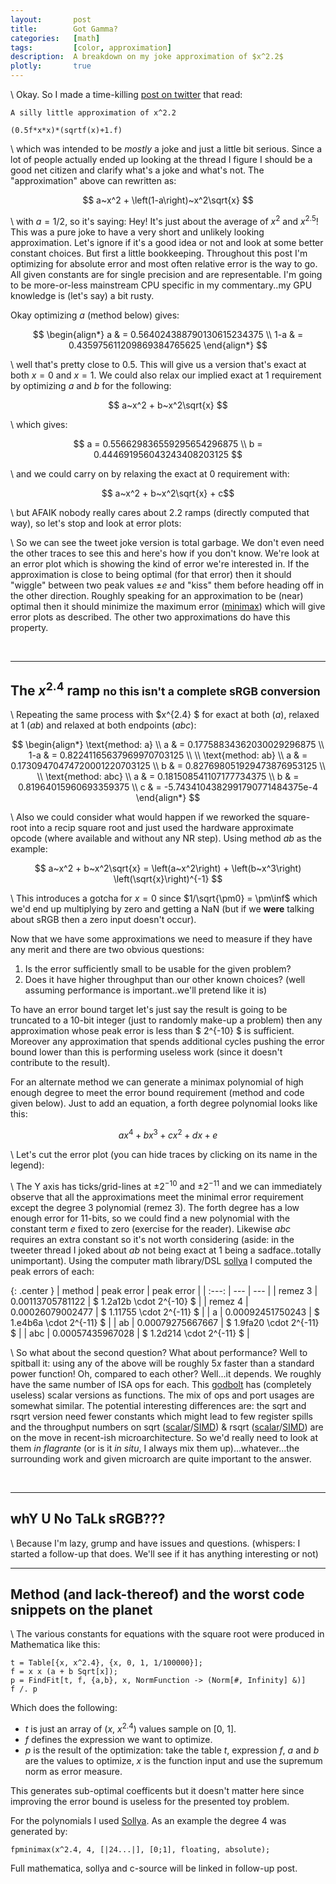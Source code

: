 ```yaml
---
layout:       post
title:        Got Gamma?
categories:   [math]
tags:         [color, approximation]
description:  A breakdown on my joke approximation of $x^2.2$
plotly:       true
---
```


\\
Okay. So I made a time-killing [post on twitter](https://twitter.com/marc_b_reynolds/status/1200890797295644672?s=20) that read: 

    A silly little approximation of x^2.2
	
    (0.5f*x*x)*(sqrtf(x)+1.f)


\\
which was intended to be *mostly* a joke and just a little bit serious. Since a lot of people actually ended up looking at the thread I figure I should be a good net citizen and clarify what's a joke and what's not. The "approximation" above can rewritten as:

$$ a~x^2 + \left(1-a\right)~x^2\sqrt{x} $$

\\
with $a=1/2$, so it's saying: Hey! It's just about the average of $x^2$ and $x^{2.5}$! This was a pure joke to have a very short and unlikely looking approximation. Let's ignore if it's a good idea or not and look at some better constant choices. But first a little bookkeeping. Throughout this post I'm optimizing for absolute error and most often relative error is the way to go. All given constants are for single precision and are representable. I'm going to be more-or-less mainstream CPU specific in my commentary..my GPU knowledge is (let's say) a bit rusty.

Okay optimizing $a$ (method below) gives:

$$ 
\begin{align*}
a   & = 0.564024388790130615234375 \\
1-a & = 0.435975611209869384765625
\end{align*}
$$

\\
well that's pretty close to $0.5$. This will give us a version that's exact at both $x=0$ and $x=1$. We could also relax our implied exact at $1$ requirement by optimizing $a$ and $b$ for the following:

$$ a~x^2 + b~x^2\sqrt{x} $$

\\
which gives:

$$ 
a = 0.556629836559295654296875 \\
b = 0.444691956043243408203125
$$

\\
and we could carry on by relaxing the exact at $0$ requirement with:

$$ a~x^2 + b~x^2\sqrt{x} + c$$

\\
but AFAIK nobody really cares about 2.2 ramps (directly computed that way), so let's stop and look at error plots:


<div id="orig" style="width:100%"></div>

\\
So we can see the tweet joke version is total garbage. We don't even need the other traces to see this and here's how if you don't know. We're look at an error plot which is showing the kind of error we're interested in. If the approximation is close to being optimal (for that error) then it should "wiggle" between two peak values $\pm e$ and "kiss" them before heading off in the other direction. Roughly speaking for an approximation to be (near) optimal then it should minimize the maximum error ([minimax](https://en.wikipedia.org/wiki/Minimax_approximation_algorithm)) which will give error plots as described. The other two approximations do have this property.

<br>

------

The $x^{2.4}$ ramp <small>no this isn't a complete **sRGB** conversion</small>
------

\\
Repeating the same process with $x^{2.4} $ for exact at both $(a)$, relaxed at 1 $(ab)$ and relaxed at both endpoints $(abc)$:

$$ 
\begin{align*}
\text{method: a} \\ 
a   & = 0.17758834362030029296875 \\
1-a & = 0.82241165637969970703125 \\
\\
\text{method: ab} \\ 
a & = 0.17309470474720001220703125 \\
b & = 0.827698051929473876953125   \\
\\
\text{method: abc} \\ 
a & = 0.181508541107177734375 \\
b & = 0.81964015960693359375 \\
c & = -5.7434104382991790771484375e-4
\end{align*}
$$

\\
Also we could consider what would happen if we reworked the square-root into a recip square root and just used the hardware approximate opcode (where available and without any NR step). Using method $ab$ as the example:

$$ a~x^2 + b~x^2\sqrt{x}  = \left(a~x^2\right) + \left(b~x^3\right) \left(\sqrt{x}\right)^{-1} $$

\\
This introduces a gotcha for $x=0$ since $1/\sqrt{\pm0} = \pm\inf$ which we'd end up multiplying by zero and getting a $\text{NaN}$ (but if we **were** talking about sRGB then a zero input doesn't occur).

Now that we have some approximations we need to measure if they have any merit and there are two obvious questions:

1. Is the error sufficiently small to be usable for the given problem?
2. Does it have higher throughput than our other known choices? (well assuming performance is important..we'll pretend like it is)

To have an error bound target let's just say the result is going to be truncated to a 10-bit integer (just to randomly make-up a problem) then any approximation whose peak error is less than $ 2^{-10} $ is sufficient. Moreover any approximation that spends additional cycles pushing the error bound lower than this is performing useless work (since it doesn't contribute to the result). 

For an alternate method we can generate a minimax polynomial of high enough degree to meet the error bound requirement (method and code given below).  Just to add an equation, a forth degree polynomial looks like this:

$$
a x^4 + b x^3 + c x^2 +d x + e
$$

\\
Let's cut the error plot (you can hide traces by clicking on its name in the legend):

<div id="fig1" style="width:100%"></div>

\\
The Y axis has ticks/grid-lines at $\pm2^{-10}$ and $\pm2^{-11}$ and we can immediately observe that all the approximations meet the minimal error requirement except the degree 3 polynomial (remez 3). The forth degree has a low enough error for 11-bits, so we could find a new polynomial with the constant term $e$ fixed to zero (exercise for the reader). Likewise $abc$ requires an extra constant so it's not worth considering (aside: in the tweeter thread I joked about $ab$ not being exact at 1 being a sadface..totally unimportant).  Using the computer math library/DSL [sollya](http://sollya.gforge.inria.fr/) I computed the peak errors of each:


{: .center }
| method    | peak error        | peak error |
| :---:     |  ---              | --- |
| remez 3   |  0.00113705781122 | $ 1.2a12b \cdot 2^{-10} $ |
| remez 4   |  0.00026079002477 | $ 1.11755 \cdot 2^{-11} $ |
| a         |  0.00092451750243 | $ 1.e4b6a \cdot 2^{-11} $ |
| ab        |  0.00079275667667 | $ 1.9fa20 \cdot 2^{-11} $ |
| abc       |  0.00057435967028 | $ 1.2d214 \cdot 2^{-11} $ |

\\
So what about the second question? What about performance? Well to spitball it: using any of the above will be roughly $5x$ faster than a standard power function! Oh, compared to each other? Well...it depends. We roughly have the same number of ISA ops for each. This [godbolt](https://gcc.godbolt.org/z/PEy3s-) has (completely useless) scalar versions as functions. The mix of ops and port usages are somewhat similar. The potential interesting differences are: the sqrt and rsqrt version need fewer constants which might lead to few register spills and the throughput numbers on sqrt ([scalar](https://uops.info/html-instr/VSQRTSS_XMM_XMM_XMM.html)/[SIMD](https://uops.info/html-instr/VSQRTPS_XMM_XMM.html)) & rsqrt ([scalar](https://uops.info/html-instr/VRSQRTSS_XMM_XMM_XMM.html)/[SIMD](https://uops.info/html-instr/VRSQRTPS_XMM_XMM.html)) are on the move in recent-ish microarchitecture. So we'd really need to look at them *in flagrante* (or is it *in situ*, I always mix them up)...whatever...the surrounding work and given microarch are quite important to the answer. 


<br>

------

whY U No TaLk sRGB???
------

\\
Because I'm lazy, grump and have issues and questions. (whispers: I started a follow-up that does. We'll see if it has anything interesting or not)


------

Method (and lack-thereof) and the worst code snippets on the planet
------

\\
The various constants for equations with the square root were produced in Mathematica like this:

    t = Table[{x, x^2.4}, {x, 0, 1, 1/100000}];
    f = x x (a + b Sqrt[x]);
    p = FindFit[t, f, {a,b}, x, NormFunction -> (Norm[#, Infinity] &)]
    f /. p

Which does the following:

* $t$ is just an array of $\left(x,~x^2.4\right)$ values sample on $\left[0,~1\right]$.
* $f$ defines the expression we want to optimize. 
* $p$ is the result of the optimization: take the table $t$, expression $f$, $a$ and $b$ are the values to optimize, $x$ is the function input and use the supremum norm as error measure.

This generates sub-optimal coefficents but it doesn't matter here since improving the error bound is useless for the presented toy problem.

For the polynomials I used [Sollya](http://sollya.gforge.inria.fr/). As an example the degree 4 was generated by:

    fpminimax(x^2.4, 4, [|24...|], [0;1], floating, absolute);
	
Full mathematica, sollya and c-source will be linked in follow-up post.

<br>

<script>

const orig = {
x:[2.5e-7, 0.00375729, 0.00751434, 0.0112714, 0.0150284, 0.0187855, 0.0225425, 0.0300566, 0.0338137, 0.0375707, 0.0450848, 0.0488418, 0.0525989, 0.060113, 0.06387, 0.0676271, 0.0713841, 0.0751411, 0.0788982, 0.0826552, 0.0864123, 0.0901693, 0.0939264, 0.0976834, 0.10144, 0.105197, 0.108955, 0.112712, 0.116469, 0.120226, 0.123983, 0.12774, 0.131497, 0.135254, 0.139011, 0.142768, 0.146525, 0.150282, 0.154039, 0.157796, 0.161553, 0.16531, 0.169067, 0.172824, 0.180338, 0.184095, 0.187852, 0.195367, 0.199124, 0.202881, 0.210395, 0.214152, 0.217909, 0.225423, 0.240451, 0.244524, 0.248597, 0.256743, 0.273036, 0.30562, 0.309693, 0.313766, 0.321912, 0.338205, 0.370789, 0.374862, 0.378935, 0.387082, 0.403374, 0.435958, 0.501127, 0.504931, 0.508734, 0.51634, 0.531553, 0.535356, 0.539159, 0.546765, 0.561978, 0.565781, 0.569584, 0.57719, 0.592403, 0.596206, 0.600009, 0.607616, 0.622828, 0.626631, 0.630435, 0.638041, 0.641844, 0.645647, 0.653253, 0.657057, 0.66086, 0.664663, 0.668466, 0.672269, 0.676072, 0.679875, 0.683679, 0.687482, 0.691285, 0.695088, 0.698891, 0.702694, 0.706498, 0.710301, 0.714104, 0.717907, 0.72171, 0.725513, 0.729316, 0.73312, 0.736923, 0.740726, 0.744529, 0.748521, 0.752513, 0.756504, 0.760496, 0.764488, 0.768479, 0.776463, 0.780455, 0.784446, 0.79243, 0.796422, 0.800413, 0.808397, 0.812388, 0.81638, 0.824364, 0.828355, 0.832347, 0.840331, 0.844322, 0.848314, 0.856297, 0.872264, 0.876256, 0.880248, 0.888231, 0.904198, 0.90819, 0.912182, 0.920165, 0.936132, 0.940124, 0.944116, 0.952099, 0.968066, 0.972058, 0.976049, 0.984033, 0.988025, 0.992016, 0.996008, 1.],
y:[-2.8277e-14, -2.87041e-6, -9.44952e-6, -0.0000184636, -0.0000292245, -0.0000412601, -0.0000542154, -0.0000818144, -0.0000960373, -0.000110316, -0.000138497, -0.000152171, -0.000165437, -0.000190422, -0.000202, -0.000212886, -0.000223028, -0.000232377, -0.000240891, -0.000248531, -0.000255262, -0.000261053, -0.000265877, -0.000269708, -0.000272524, -0.000274305, -0.000275034, -0.000274695, -0.000273276, -0.000270764, -0.00026715, -0.000262425, -0.000256582, -0.000249616, -0.000241524, -0.000232301, -0.000221945, -0.000210457, -0.000197837, -0.000184085, -0.000169203, -0.000153195, -0.000136065, -0.000117816, -0.0000779841, -0.0000564141, -0.0000337505, 0.0000148258, 0.0000407214, 0.0000676763, 0.000124724, 0.000154797, 0.000185886, 0.000251071, 0.000393114, 0.000434208, 0.000476375, 0.000563858, 0.000750883, 0.00116863, 0.00122453, 0.00128117, 0.0013966, 0.00163537, 0.0021392, 0.00220416, 0.00226948, 0.00240111, 0.00266753, 0.00320729, 0.00426693, 0.00432618, 0.004385, 0.00450126, 0.00472767, 0.00478287, 0.00483745, 0.00494471, 0.00515094, 0.00520064, 0.00524955, 0.0053449, 0.00552515, 0.00556789, 0.00560966, 0.0056902, 0.00583861, 0.00587294, 0.00590612, 0.00596891, 0.00599848, 0.00602681, 0.00607963, 0.00610407, 0.00612718, 0.00614893, 0.00616929, 0.00618825, 0.00620577, 0.00622184, 0.00623643, 0.00624953, 0.0062611, 0.00627113, 0.00627958, 0.00628645, 0.0062917, 0.00629532, 0.00629727, 0.00629754, 0.0062961, 0.00629294, 0.00628802, 0.00628132, 0.00627283, 0.00626251, 0.00625035, 0.00623558, 0.00621873, 0.00619976, 0.00617866, 0.00615539, 0.00612993, 0.00607234, 0.00604015, 0.00600567, 0.00592971, 0.00588817, 0.00584424, 0.00574905, 0.00569775, 0.00564394, 0.00552869, 0.00546719, 0.00540308, 0.00526691, 0.00519479, 0.00511996, 0.00496202, 0.00461235, 0.00451773, 0.00442018, 0.00421618, 0.00377184, 0.00365303, 0.00353108, 0.00327765, 0.00273191, 0.00258723, 0.00243919, 0.00213296, 0.0014791, 0.00130687, 0.00113107, 0.00076868, 0.000582038, 0.000391731, 0.000197731, 1.25e-8],
mode: 'lines',
name: 'orig tweet'
};

const a22 = {
x:[2.5e-7, 0.00375729, 0.00751434, 0.0112714, 0.0150284, 0.0187855, 0.0225425, 0.0262996, 0.0300566, 0.0338137, 0.0375707, 0.0450848, 0.060113, 0.06387, 0.0676271, 0.0751411, 0.0901693, 0.120226, 0.123983, 0.12774, 0.135254, 0.150282, 0.154039, 0.157796, 0.16531, 0.180338, 0.184095, 0.187852, 0.195367, 0.199124, 0.202881, 0.210395, 0.214152, 0.217909, 0.221666, 0.225423, 0.22918, 0.232937, 0.236694, 0.240451, 0.244524, 0.248597, 0.25267, 0.256743, 0.260816, 0.26489, 0.268963, 0.273036, 0.277109, 0.281182, 0.285255, 0.289328, 0.293401, 0.297474, 0.301547, 0.30562, 0.309693, 0.313766, 0.317839, 0.321912, 0.325986, 0.330059, 0.338205, 0.342278, 0.346351, 0.354497, 0.35857, 0.362643, 0.370789, 0.374862, 0.378935, 0.387082, 0.403374, 0.407447, 0.41152, 0.419666, 0.435958, 0.440031, 0.444104, 0.452251, 0.468543, 0.501127, 0.504931, 0.508734, 0.51634, 0.531553, 0.561978, 0.565781, 0.569584, 0.57719, 0.592403, 0.622828, 0.626631, 0.630435, 0.638041, 0.653253, 0.657057, 0.66086, 0.668466, 0.683679, 0.687482, 0.691285, 0.698891, 0.702694, 0.706498, 0.714104, 0.717907, 0.72171, 0.729316, 0.73312, 0.736923, 0.744529, 0.748521, 0.752513, 0.756504, 0.760496, 0.764488, 0.768479, 0.772471, 0.776463, 0.780455, 0.784446, 0.788438, 0.79243, 0.796422, 0.800413, 0.804405, 0.808397, 0.812388, 0.81638, 0.820372, 0.824364, 0.828355, 0.832347, 0.836339, 0.840331, 0.844322, 0.848314, 0.852306, 0.856297, 0.860289, 0.864281, 0.872264, 0.876256, 0.880248, 0.888231, 0.892223, 0.896215, 0.904198, 0.90819, 0.912182, 0.920165, 0.924157, 0.928149, 0.936132, 0.940124, 0.944116, 0.952099, 0.956091, 0.960082, 0.968066, 0.972058, 0.976049, 0.984033, 0.988025, 0.992016, 0.996008, 1.],
y:[-3.22765e-14, -3.71886e-6, -0.0000127513, -0.0000257339, -0.000041912, -0.0000607572, -0.0000818655, -0.000104912, -0.000129626, -0.000155779, -0.000183172, -0.000241003, -0.000365054, -0.000397172, -0.00042955, -0.000494779, -0.000625292, -0.000875309, -0.000904778, -0.000933751, -0.000990109, -0.00109588, -0.00112077, -0.001145, -0.00119145, -0.00127595, -0.00129527, -0.00131384, -0.00134875, -0.00136506, -0.00138061, -0.00140941, -0.00142264, -0.0014351, -0.00144678, -0.00145767, -0.00146778, -0.00147711, -0.00148566, -0.00149342, -0.00150095, -0.00150756, -0.00151325, -0.00151802, -0.00152189, -0.00152485, -0.0015269, -0.00152805, -0.00152831, -0.00152767, -0.00152615, -0.00152375, -0.00152048, -0.00151635, -0.00151135, -0.0015055, -0.00149881, -0.00149128, -0.00148292, -0.00147374, -0.00146376, -0.00145297, -0.00142902, -0.00141589, -0.00140199, -0.00137195, -0.00135583, -0.00133899, -0.00130319, -0.00128426, -0.00126466, -0.00122349, -0.00113361, -0.00110965, -0.00108511, -0.00103439, -0.000926678, -0.00089853, -0.000869922, -0.000811387, -0.000689447, -0.000429496, -0.000398039, -0.000366395, -0.000302595, -0.000173326, 0.0000888711, 0.000121722, 0.000154543, 0.000220042, 0.000350069, 0.000603049, 0.000633728, 0.000664148, 0.000724157, 0.000840431, 0.000868634, 0.000896461, 0.000950929, 0.0010547, 0.00107948, 0.00110376, 0.00115078, 0.00117349, 0.00119564, 0.00123822, 0.00125861, 0.00127839, 0.00131604, 0.00133387, 0.00135103, 0.00138326, 0.00139902, 0.00141397, 0.00142809, 0.00144135, 0.00145375, 0.00146526, 0.00147587, 0.00148556, 0.00149431, 0.0015021, 0.00150892, 0.00151474, 0.00151955, 0.00152333, 0.00152607, 0.00152774, 0.00152833, 0.00152782, 0.00152619, 0.00152342, 0.00151949, 0.0015144, 0.00150811, 0.00150061, 0.00149189, 0.00148192, 0.00147068, 0.00145817, 0.00144435, 0.00142922, 0.00139492, 0.00137573, 0.00135514, 0.00130971, 0.00128484, 0.00125851, 0.00120137, 0.00117054, 0.00113816, 0.00106873, 0.00103164, 0.000992936, 0.000910623, 0.000866979, 0.00082165, 0.00072587, 0.000675381, 0.000623136, 0.0005133, 0.000455673, 0.000396216, 0.000271737, 0.000206678, 0.000139715, 0.0000708303, 4.49695e-9],
mode: 'lines',
name: 'a'
};

const ab22 = {
x:[2.5e-7, 0.00375729, 0.00751434, 0.0112714, 0.0150284, 0.0187855, 0.0225425, 0.0300566, 0.0338137, 0.0375707, 0.0450848, 0.060113, 0.06387, 0.0676271, 0.0751411, 0.0901693, 0.120226, 0.123983, 0.12774, 0.135254, 0.139011, 0.142768, 0.150282, 0.154039, 0.157796, 0.16531, 0.169067, 0.172824, 0.180338, 0.184095, 0.187852, 0.19161, 0.195367, 0.199124, 0.202881, 0.210395, 0.214152, 0.217909, 0.221666, 0.225423, 0.22918, 0.232937, 0.236694, 0.240451, 0.244524, 0.248597, 0.25267, 0.256743, 0.260816, 0.26489, 0.268963, 0.273036, 0.277109, 0.281182, 0.285255, 0.289328, 0.293401, 0.297474, 0.301547, 0.30562, 0.309693, 0.313766, 0.321912, 0.325986, 0.330059, 0.338205, 0.342278, 0.346351, 0.354497, 0.370789, 0.374862, 0.378935, 0.387082, 0.403374, 0.435958, 0.440031, 0.444104, 0.452251, 0.468543, 0.501127, 0.504931, 0.508734, 0.51634, 0.531553, 0.561978, 0.565781, 0.569584, 0.57719, 0.592403, 0.622828, 0.626631, 0.630435, 0.638041, 0.653253, 0.657057, 0.66086, 0.668466, 0.683679, 0.687482, 0.691285, 0.698891, 0.702694, 0.706498, 0.714104, 0.717907, 0.72171, 0.725513, 0.729316, 0.73312, 0.736923, 0.740726, 0.744529, 0.748521, 0.752513, 0.756504, 0.760496, 0.764488, 0.768479, 0.772471, 0.776463, 0.780455, 0.784446, 0.788438, 0.79243, 0.796422, 0.800413, 0.804405, 0.808397, 0.812388, 0.81638, 0.820372, 0.824364, 0.828355, 0.832347, 0.840331, 0.844322, 0.848314, 0.856297, 0.860289, 0.864281, 0.872264, 0.876256, 0.880248, 0.888231, 0.892223, 0.896215, 0.904198, 0.90819, 0.912182, 0.920165, 0.936132, 0.940124, 0.944116, 0.952099, 0.968066, 0.972058, 0.976049, 0.984033, 0.988025, 0.992016, 0.996008, 1.],
y:[-3.18147e-14, -3.62201e-6, -0.0000123764, -0.0000249121, -0.0000404832, -0.0000585693, -0.0000787729, -0.000124311, -0.000149157, -0.000175119, -0.000229734, -0.000346056, -0.000375994, -0.000406099, -0.000466518, -0.000586451, -0.000812112, -0.00083829, -0.000863925, -0.000913478, -0.000937357, -0.000960613, -0.00100519, -0.00102648, -0.00104709, -0.00108622, -0.00110472, -0.0011225, -0.00115585, -0.00117141, -0.00118621, -0.00120027, -0.00121356, -0.00122609, -0.00123785, -0.00125906, -0.00126851, -0.00127718, -0.00128508, -0.00129221, -0.00129857, -0.00130415, -0.00130896, -0.00131301, -0.00131653, -0.00131915, -0.00132088, -0.00132173, -0.00132169, -0.00132077, -0.00131899, -0.00131633, -0.00131283, -0.00130847, -0.00130327, -0.00129723, -0.00129036, -0.00128268, -0.00127419, -0.0012649, -0.00125482, -0.00124397, -0.00121995, -0.00120681, -0.00119294, -0.00116303, -0.00114701, -0.0011303, -0.00109487, -0.00101627, -0.000995091, -0.000973323, -0.000928084, -0.000831194, -0.000615099, -0.000586296, -0.000557147, -0.000497878, -0.000375917, -0.000122066, -0.0000918836, -0.0000616354, -9.99622e-7, 0.000120423, 0.000360571, 0.000390046, 0.00041935, 0.000477384, 0.000590728, 0.000803071, 0.000827965, 0.000852441, 0.000900075, 0.000989627, 0.00101073, 0.00103129, 0.00107071, 0.00114231, 0.0011586, 0.00117422, 0.00120338, 0.00121689, 0.00122965, 0.00125291, 0.00126336, 0.00127302, 0.00128185, 0.00128985, 0.00129699, 0.00130327, 0.00130866, 0.00131316, 0.00131688, 0.00131958, 0.00132123, 0.00132182, 0.00132131, 0.0013197, 0.00131697, 0.00131309, 0.00130805, 0.00130183, 0.00129441, 0.00128577, 0.00127589, 0.00126475, 0.00125233, 0.00123862, 0.00122359, 0.00120723, 0.00118951, 0.00117042, 0.00114994, 0.00112805, 0.00107995, 0.00105371, 0.00102598, 0.00096597, 0.000933657, 0.000899779, 0.000827248, 0.000788557, 0.000748223, 0.000662549, 0.000617171, 0.000570072, 0.000470636, 0.000418261, 0.000364087, 0.00025027, 2.10384e-7, -0.0000670897, -0.000136343, -0.000280785, -0.000593957, -0.000677424, -0.000762999, -0.000940551, -0.00103257, -0.00112677, -0.00122318, -0.00132181],
mode: 'lines',
name: 'ab'
};


const plot0 = {
x:[5.e-7, 0.00751459, 0.0150287, 0.0225428, 0.0300569, 0.0375709, 0.045085, 0.0525991, 0.0601132, 0.0676273, 0.0751414, 0.0826555, 0.0901696, 0.0976837, 0.105198, 0.112712, 0.120226, 0.12774, 0.135254, 0.142768, 0.150282, 0.157796, 0.16531, 0.172825, 0.180339, 0.187853, 0.195367, 0.210395, 0.240451, 0.247965, 0.25548, 0.270508, 0.278022, 0.285536, 0.300564, 0.308078, 0.315592, 0.33062, 0.338135, 0.345649, 0.360677, 0.368191, 0.375705, 0.383219, 0.390733, 0.398247, 0.405761, 0.413275, 0.420789, 0.428304, 0.435818, 0.443332, 0.450846, 0.45836, 0.465874, 0.473388, 0.480902, 0.489013, 0.497124, 0.505235, 0.513346, 0.521457, 0.529568, 0.545789, 0.5539, 0.562011, 0.578233, 0.610677, 0.618787, 0.626898, 0.64312, 0.675564, 0.683675, 0.691785, 0.708007, 0.716118, 0.724229, 0.740451, 0.748562, 0.756673, 0.764784, 0.772894, 0.781005, 0.789116, 0.797227, 0.805338, 0.813449, 0.82156, 0.829671, 0.837782, 0.845892, 0.854003, 0.862114, 0.870225, 0.878336, 0.886447, 0.894558, 0.902669, 0.91078, 0.918891, 0.927001, 0.935112, 0.943223, 0.951334, 0.959445, 0.967556, 0.975667, 0.983778, 0.991889, 1.],
y:[0.00113703, 0.0007596, 0.000433505, 0.000150658, -0.0000943016, -0.000305527, -0.000486436, -0.000639944, -0.000768591, -0.000874629, -0.000960075, -0.00102675, -0.00107632, -0.00111031, -0.00113011, -0.00113702, -0.00113224, -0.00111688, -0.00109198, -0.00105851, -0.00101738, -0.000969419, -0.000915438, -0.000856176, -0.000792332, -0.000724561, -0.000653479, -0.000503661, -0.000187513, -0.000107624, -0.0000281739, 0.000128049, 0.000204197, 0.000278654, 0.000421471, 0.000489365, 0.000554637, 0.000676572, 0.000732905, 0.000785955, 0.00088171, 0.000924202, 0.000962983, 0.00099798, 0.00102913, 0.00105639, 0.00107971, 0.00109908, 0.00111446, 0.00112587, 0.0011333, 0.00113677, 0.00113631, 0.00113194, 0.00112371, 0.00111168, 0.0010959, 0.00107474, 0.0010494, 0.00101998, 0.000986608, 0.00094941, 0.000908526, 0.000816314, 0.000765316, 0.00071129, 0.000594919, 0.000334686, 0.000265204, 0.000194431, 0.0000500312, -0.00024266, -0.000314993, -0.000386398, -0.000525187, -0.000591937, -0.000656491, -0.000777676, -0.000833625, -0.000886016, -0.000934493, -0.000978695, -0.00101826, -0.00105281, -0.00108197, -0.00110537, -0.00112261, -0.0011333, -0.00113705, -0.00113346, -0.00112213, -0.00110263, -0.00107456, -0.00103749, -0.000991015, -0.000934691, -0.000868091, -0.000790777, -0.000702309, -0.000602243, -0.000490129, -0.000365515, -0.000227943, -0.000076953, 0.0000879194, 0.000267143, 0.000461189, 0.000670534, 0.000895657, 0.00113704],
mode: 'lines',
name: 'remez 3'
};

const plot1 = {
x:[5.e-7, 0.00751459, 0.0150287, 0.0225428, 0.0300569, 0.0375709, 0.045085, 0.0525991, 0.0601132, 0.0676273, 0.0751414, 0.0826555, 0.0901696, 0.0976837, 0.105198, 0.112712, 0.120226, 0.12774, 0.135254, 0.150282, 0.157796, 0.16531, 0.180339, 0.187853, 0.195367, 0.202881, 0.210395, 0.217909, 0.225423, 0.232937, 0.240451, 0.247965, 0.25548, 0.262994, 0.270508, 0.278022, 0.285536, 0.29305, 0.300564, 0.308078, 0.315592, 0.323106, 0.33062, 0.338135, 0.345649, 0.353163, 0.360677, 0.368191, 0.375705, 0.390733, 0.420789, 0.428304, 0.435818, 0.450846, 0.480902, 0.489013, 0.497124, 0.505235, 0.513346, 0.521457, 0.529568, 0.537678, 0.545789, 0.5539, 0.562011, 0.570122, 0.578233, 0.586344, 0.594455, 0.602566, 0.610677, 0.618787, 0.626898, 0.635009, 0.64312, 0.651231, 0.659342, 0.667453, 0.675564, 0.683675, 0.691785, 0.708007, 0.716118, 0.724229, 0.740451, 0.748562, 0.756673, 0.772894, 0.781005, 0.789116, 0.805338, 0.813449, 0.82156, 0.829671, 0.837782, 0.845892, 0.854003, 0.862114, 0.870225, 0.878336, 0.886447, 0.894558, 0.902669, 0.91078, 0.918891, 0.927001, 0.935112, 0.943223, 0.951334, 0.959445, 0.967556, 0.975667, 0.983778, 0.991889, 1.],
y:[0.000260779, 0.000118036, 7.70136e-6, -0.0000775845, -0.000142474, -0.000190421, -0.000224157, -0.000245922, -0.000257592, -0.000260765, -0.000256817, -0.000246942, -0.000232183, -0.000213454, -0.000191561, -0.000167213, -0.000141035, -0.00011358, -0.0000853359, -0.0000281477, 8.7393e-8, 0.0000276836, 0.0000799888, 0.000104296, 0.000127153, 0.00014843, 0.000168019, 0.000185835, 0.000201812, 0.000215901, 0.000228071, 0.000238307, 0.000246604, 0.000252974, 0.000257438, 0.000260028, 0.000260784, 0.000259756, 0.000257002, 0.000252587, 0.000246581, 0.000239059, 0.000230104, 0.0002198, 0.000208236, 0.000195504, 0.0001817, 0.00016692, 0.000151262, 0.000117717, 0.0000445433, 0.0000255726, 6.53047e-6, -0.0000313794, -0.000103891, -0.00012213, -0.000139608, -0.000156227, -0.000171895, -0.000186525, -0.000200037, -0.000212353, -0.000223405, -0.000233128, -0.000241464, -0.000248362, -0.000253777, -0.000257673, -0.000260018, -0.00026079, -0.000259971, -0.000257555, -0.000253541, -0.000247937, -0.000240758, -0.000232028, -0.00022178, -0.000210054, -0.0001969, -0.000182378, -0.000166553, -0.000131312, -0.000112077, -0.0000919011, -0.0000491928, -0.0000269171, -4.21454e-6, 0.0000418492, 0.0000648741, 0.0000876533, 0.00013169, 0.000152528, 0.000172283, 0.00019072, 0.000207592, 0.000222641, 0.0002356, 0.00024619, 0.00025412, 0.000259091, 0.000260789, 0.000258892, 0.000253065, 0.000242962, 0.000228225, 0.000208488, 0.000183368, 0.000152475, 0.000115405, 0.0000717434, 0.0000210636, -0.0000370728, -0.000103116, -0.000177528, -0.000260783],
mode: 'lines',
name: 'remez 4'
};

const plot2 = {
x:[5.e-7, 0.00751459, 0.0150287, 0.0225428, 0.0300569, 0.0375709, 0.045085, 0.0601132, 0.0676273, 0.0751414, 0.0901696, 0.120226, 0.12774, 0.135254, 0.150282, 0.157796, 0.16531, 0.180339, 0.187853, 0.195367, 0.202881, 0.210395, 0.217909, 0.225423, 0.232937, 0.240451, 0.247965, 0.25548, 0.262994, 0.270508, 0.278022, 0.285536, 0.29305, 0.300564, 0.308078, 0.315592, 0.323106, 0.33062, 0.338135, 0.345649, 0.353163, 0.360677, 0.368191, 0.375705, 0.390733, 0.398247, 0.405761, 0.420789, 0.428304, 0.435818, 0.450846, 0.480902, 0.489013, 0.497124, 0.513346, 0.545789, 0.5539, 0.562011, 0.578233, 0.610677, 0.618787, 0.626898, 0.64312, 0.651231, 0.659342, 0.675564, 0.683675, 0.691785, 0.699896, 0.708007, 0.716118, 0.724229, 0.73234, 0.740451, 0.748562, 0.756673, 0.764784, 0.772894, 0.781005, 0.789116, 0.797227, 0.805338, 0.813449, 0.82156, 0.829671, 0.837782, 0.845892, 0.854003, 0.862114, 0.870225, 0.878336, 0.886447, 0.894558, 0.902669, 0.91078, 0.918891, 0.935112, 0.943223, 0.951334, 0.967556, 0.975667, 0.983778, 0.991889, 1.],
y:[4.26657e-14, 5.84305e-6, 0.0000198814, 0.0000396298, 0.0000636498, 0.0000909231, 0.00012067, 0.000185199, 0.000219037, 0.000253413, 0.00032256, 0.000455884, 0.000487128, 0.00051726, 0.000573755, 0.000599938, 0.00062464, 0.000669357, 0.000689269, 0.000707495, 0.000724003, 0.000738766, 0.000751764, 0.000762982, 0.000772411, 0.000780046, 0.000785886, 0.000789936, 0.000792203, 0.000792699, 0.000791437, 0.000788437, 0.000783719, 0.000777308, 0.00076923, 0.000759514, 0.000748192, 0.000735299, 0.00072087, 0.000704945, 0.000687562, 0.000668766, 0.000648599, 0.000627107, 0.000580342, 0.000555168, 0.000528868, 0.000473107, 0.000443755, 0.0004135, 0.000350508, 0.000216306, 0.000178619, 0.00014046, 0.0000630621, -0.0000936579, -0.000132728, -0.000171576, -0.00024824, -0.000394849, -0.000429552, -0.000463285, -0.000527454, -0.000557695, -0.000586576, -0.000639863, -0.000664069, -0.000686517, -0.000707106, -0.000725735, -0.000742302, -0.000756705, -0.000768841, -0.000778608, -0.000785901, -0.000790619, -0.000792655, -0.000791906, -0.000788268, -0.000781635, -0.000771901, -0.000758962, -0.00074271, -0.00072304, -0.000699846, -0.000673019, -0.000642454, -0.000608043, -0.000569678, -0.000527251, -0.000480655, -0.000429781, -0.000374521, -0.000314765, -0.000250405, -0.000181333, -0.0000286102, 0.0000552585, 0.000144279, 0.000338213, 0.000443348, 0.000554075, 0.000670505, 0.000792749],
mode: 'lines',
name: 'ab'
};

const plot3 = {
x:[0., 0.003906, 0.007812, 0.011719, 0.015625, 0.019531, 0.023438, 0.027344, 0.03125, 0.035156, 0.039062, 0.042969, 0.046875, 0.050781, 0.054688, 0.058594, 0.0625, 0.066406, 0.070312, 0.074219, 0.078125, 0.082031, 0.085938, 0.089844, 0.09375, 0.097656, 0.101562, 0.105469, 0.109375, 0.113281, 0.117188, 0.121094, 0.125, 0.128906, 0.132812, 0.136719, 0.140625, 0.144531, 0.148438, 0.152344, 0.15625, 0.160156, 0.164062, 0.167969, 0.171875, 0.175781, 0.179688, 0.183594, 0.1875, 0.191406, 0.195312, 0.199219, 0.203125, 0.207031, 0.210938, 0.214844, 0.21875, 0.222656, 0.226562, 0.230469, 0.234375, 0.238281, 0.242188, 0.246094, 0.25, 0.253906, 0.257812, 0.261719, 0.265625, 0.269531, 0.273438, 0.277344, 0.28125, 0.285156, 0.289062, 0.292969, 0.296875, 0.300781, 0.304688, 0.308594, 0.3125, 0.316406, 0.320312, 0.324219, 0.328125, 0.332031, 0.335938, 0.339844, 0.34375, 0.347656, 0.351562, 0.355469, 0.359375, 0.363281, 0.367188, 0.371094, 0.375, 0.378906, 0.382812, 0.386719, 0.390625, 0.394531, 0.398438, 0.402344, 0.40625, 0.410156, 0.414062, 0.417969, 0.421875, 0.425781, 0.429688, 0.433594, 0.4375, 0.441406, 0.445312, 0.449219, 0.453125, 0.457031, 0.460938, 0.464844, 0.46875, 0.472656, 0.476562, 0.480469, 0.484375, 0.488281, 0.492188, 0.496094, 0.5, 0.503906, 0.507812, 0.511719, 0.515625, 0.519531, 0.523438, 0.527344, 0.53125, 0.535156, 0.539062, 0.542969, 0.546875, 0.550781, 0.554688, 0.558594, 0.5625, 0.566406, 0.570312, 0.574219, 0.578125, 0.582031, 0.585938, 0.589844, 0.59375, 0.597656, 0.601562, 0.605469, 0.609375, 0.613281, 0.617188, 0.621094, 0.625, 0.628906, 0.632812, 0.636719, 0.640625, 0.644531, 0.648438, 0.652344, 0.65625, 0.660156, 0.664062, 0.667969, 0.671875, 0.675781, 0.679688, 0.683594, 0.6875, 0.691406, 0.695312, 0.699219, 0.703125, 0.707031, 0.710938, 0.714844, 0.71875, 0.722656, 0.726562, 0.730469, 0.734375, 0.738281, 0.742188, 0.746094, 0.75, 0.753906, 0.757812, 0.761719, 0.765625, 0.769531, 0.773438, 0.777344, 0.78125, 0.785156, 0.789062, 0.792969, 0.796875, 0.800781, 0.804688, 0.808594, 0.8125, 0.816406, 0.820312, 0.824219, 0.828125, 0.832031, 0.835938, 0.839844, 0.84375, 0.847656, 0.851562, 0.855469, 0.859375, 0.863281, 0.867188, 0.871094, 0.875, 0.878906, 0.882812, 0.886719, 0.890625, 0.894531, 0.898438, 0.902344, 0.90625, 0.910156, 0.914062, 0.917969, 0.921875, 0.925781, 0.929688, 0.933594, 0.9375, 0.941406, 0.945312, 0.949219, 0.953125, 0.957031, 0.960938, 0.964844, 0.96875, 0.972656, 0.976562, 0.980469, 0.984375, 0.988281, 0.992188, 0.996094, 1.],
y:[0., 2.e-6, 6.e-6, 0.000013, 0.000021, 0.000031, 0.000042, 0.000055, 0.000068, 0.000082, 0.000097, 0.000112, 0.000128, 0.000144, 0.000161, 0.000178, 0.000196, 0.000213, 0.000231, 0.000249, 0.000267, 0.000285, 0.000303, 0.000321, 0.000339, 0.000356, 0.000374, 0.000391, 0.000409, 0.000426, 0.000443, 0.000459, 0.000475, 0.000491, 0.000506, 0.000522, 0.000537, 0.000552, 0.000566, 0.00058, 0.000593, 0.000607, 0.000618, 0.000631, 0.000643, 0.000655, 0.000667, 0.000676, 0.000687, 0.000695, 0.000704, 0.000715, 0.000721, 0.000729, 0.000739, 0.000745, 0.00075, 0.000758, 0.000761, 0.000764, 0.000772, 0.000775, 0.000778, 0.000782, 0.000781, 0.000783, 0.000784, 0.000787, 0.000787, 0.000786, 0.000784, 0.000784, 0.000784, 0.000782, 0.00078, 0.000776, 0.000773, 0.000769, 0.000765, 0.00076, 0.000757, 0.000747, 0.000744, 0.000736, 0.000729, 0.000723, 0.000718, 0.000708, 0.0007, 0.000694, 0.000682, 0.000673, 0.000657, 0.000655, 0.000636, 0.000632, 0.000621, 0.000605, 0.000593, 0.000586, 0.000573, 0.000554, 0.000541, 0.000522, 0.000509, 0.000504, 0.000478, 0.000475, 0.000451, 0.000435, 0.000428, 0.000416, 0.000397, 0.000371, 0.000356, 0.000334, 0.000324, 0.000308, 0.000285, 0.000276, 0.000259, 0.000237, 0.000229, 0.000192, 0.000193, 0.000165, 0.000154, 0.000136, 0.000086, 0.000079, 0.000066, 0.000046, 0.00002, -0.000015, -0.000028, -0.000047, -0.000074, -0.000077, -0.000086, -0.000135, -0.000125, -0.000156, -0.000194, -0.000204, -0.000222, -0.000246, -0.000241, -0.00028, -0.000288, -0.000303, -0.000324, -0.000354, -0.000348, -0.000392, -0.000401, -0.000416, -0.000439, -0.000469, -0.000459, -0.000504, -0.000509, -0.00052, -0.000538, -0.000564, -0.000545, -0.000585, -0.000579, -0.000636, -0.000645, -0.000661, -0.000684, -0.000656, -0.000694, -0.000679, -0.000733, -0.000732, -0.000738, -0.000751, -0.000773, -0.000732, -0.000768, -0.000813, -0.000794, -0.000781, -0.000776, -0.000853, -0.000786, -0.000803, -0.000828, -0.000861, -0.00082, -0.000869, -0.000843, -0.000823, -0.000897, -0.000893, -0.000896, -0.000815, -0.000833, -0.000859, -0.000894, -0.000839, -0.000891, -0.00085, -0.000817, -0.000791, -0.000877, -0.000867, -0.000864, -0.00076, -0.000772, -0.000793, -0.000823, -0.000745, -0.000791, -0.000728, -0.00067, -0.000743, -0.000701, -0.000666, -0.000639, -0.00062, -0.000608, -0.000605, -0.00061, -0.000624, -0.000507, -0.000537, -0.000434, -0.000482, -0.000393, -0.000459, -0.000385, -0.000317, -0.000257, -0.000205, -0.000318, -0.000283, -0.000093, -0.000072, -0.000059, -0.000056, -0.000061, 0.000097, 0.000075, 0.000043, 0.000181, 0.000131, 0.000254, 0.000371, 0.000293, 0.000395, 0.000489, 0.000576, 0.000656, 0.000728, 0.000591],
mode: 'lines',
name: 'ab ~rsqrt'
};

const plota = {
x:[2.5e-7, 0.00375729, 0.00751434, 0.0112714, 0.0150284, 0.0187855, 0.0225425, 0.0262996, 0.0300566, 0.0338137, 0.0375707, 0.0450848, 0.060113, 0.06387, 0.0676271, 0.0751411, 0.0901693, 0.120226, 0.123983, 0.12774, 0.135254, 0.150282, 0.154039, 0.157796, 0.16531, 0.180338, 0.184095, 0.187852, 0.195367, 0.199124, 0.202881, 0.210395, 0.214152, 0.217909, 0.221666, 0.225423, 0.22918, 0.232937, 0.240451, 0.244524, 0.248597, 0.25267, 0.256743, 0.260816, 0.26489, 0.268963, 0.273036, 0.277109, 0.281182, 0.285255, 0.289328, 0.293401, 0.297474, 0.301547, 0.30562, 0.309693, 0.313766, 0.317839, 0.321912, 0.325986, 0.330059, 0.334132, 0.338205, 0.342278, 0.346351, 0.354497, 0.35857, 0.362643, 0.370789, 0.374862, 0.378935, 0.387082, 0.403374, 0.407447, 0.41152, 0.419666, 0.435958, 0.440031, 0.444104, 0.452251, 0.468543, 0.501127, 0.504931, 0.508734, 0.51634, 0.531553, 0.561978, 0.565781, 0.569584, 0.57719, 0.592403, 0.622828, 0.626631, 0.630435, 0.638041, 0.653253, 0.657057, 0.66086, 0.668466, 0.683679, 0.687482, 0.691285, 0.698891, 0.714104, 0.717907, 0.72171, 0.729316, 0.744529, 0.748521, 0.752513, 0.756504, 0.760496, 0.764488, 0.768479, 0.776463, 0.780455, 0.784446, 0.788438, 0.79243, 0.796422, 0.800413, 0.804405, 0.808397, 0.812388, 0.81638, 0.820372, 0.824364, 0.828355, 0.832347, 0.836339, 0.840331, 0.844322, 0.848314, 0.852306, 0.856297, 0.860289, 0.864281, 0.868273, 0.872264, 0.876256, 0.880248, 0.88424, 0.888231, 0.892223, 0.896215, 0.904198, 0.90819, 0.912182, 0.920165, 0.924157, 0.928149, 0.936132, 0.940124, 0.944116, 0.952099, 0.956091, 0.960082, 0.968066, 0.972058, 0.976049, 0.984033, 0.988025, 0.992016, 0.996008, 1.],
y:[1.09821e-14, 1.70621e-6, 6.07056e-6, 0.0000125316, 0.0000207494, 0.0000304744, 0.0000415093, 0.0000536908, 0.0000668805, 0.0000809584, 0.0000958188, 0.000127521, 0.000196753, 0.000214909, 0.0002333, 0.000270602, 0.000346188, 0.00049434, 0.000512098, 0.000529622, 0.000563898, 0.000628958, 0.000644421, 0.000659539, 0.000688702, 0.000742488, 0.000754943, 0.000766988, 0.000789825, 0.000800605, 0.000810955, 0.000830344, 0.000839376, 0.000847962, 0.0008561, 0.000863786, 0.000871018, 0.000877796, 0.000889979, 0.000895816, 0.000901113, 0.000905869, 0.000910084, 0.000913758, 0.000916891, 0.000919484, 0.000921539, 0.000923056, 0.000924038, 0.000924486, 0.000924403, 0.00092379, 0.000922651, 0.000920989, 0.000918806, 0.000916107, 0.000912895, 0.000909173, 0.000904946, 0.000900218, 0.000894993, 0.000889277, 0.000883073, 0.000876388, 0.000869226, 0.000853493, 0.000844934, 0.000835921, 0.000816555, 0.000806216, 0.000795448, 0.000772651, 0.000722208, 0.00070863, 0.000694679, 0.00066569, 0.00060359, 0.000587253, 0.000570608, 0.000536429, 0.000464754, 0.00031017, 0.00029132, 0.000272328, 0.000233953, 0.000155863, -3.81721e-6, -0.0000239402, -0.0000440707, -0.0000843189, -0.000164518, -0.000321715, -0.000340887, -0.000359922, -0.000397545, -0.000470736, -0.000488551, -0.000506154, -0.000540685, -0.00060678, -0.000622629, -0.000638189, -0.000668403, -0.000724929, -0.000738191, -0.000751085, -0.000775729, -0.000820166, -0.000830692, -0.000840724, -0.000850251, -0.000859261, -0.000867742, -0.000875682, -0.000889893, -0.000896141, -0.0009018, -0.00090686, -0.000911309, -0.000915134, -0.000918324, -0.000920867, -0.000922751, -0.000923963, -0.000924493, -0.000924328, -0.000923455, -0.000921863, -0.000919541, -0.000916475, -0.000912654, -0.000908065, -0.000902697, -0.000896537, -0.000889574, -0.000881795, -0.000873188, -0.00086374, -0.00085344, -0.000842275, -0.000830234, -0.000817303, -0.000803471, -0.000788725, -0.000773053, -0.000738882, -0.000720358, -0.000700859, -0.000658886, -0.000636386, -0.000612863, -0.000562691, -0.000536018, -0.000508271, -0.000449504, -0.000418459, -0.000386289, -0.000318527, -0.00028291, -0.000246118, -0.000168961, -0.000128571, -0.0000869561, -0.0000441043, -2.80145e-9],
mode: 'lines',
name: 'a'
};

var plotabc = {
x:[2.5e-7, 0.00375729, 0.00751434, 0.0112714, 0.0150284, 0.0187855, 0.0225425, 0.0262996, 0.0300566, 0.0338137, 0.0375707, 0.0450848, 0.060113, 0.06387, 0.0676271, 0.0751411, 0.0901693, 0.120226, 0.123983, 0.12774, 0.135254, 0.150282, 0.154039, 0.157796, 0.16531, 0.180338, 0.184095, 0.187852, 0.195367, 0.199124, 0.202881, 0.210395, 0.214152, 0.217909, 0.225423, 0.22918, 0.232937, 0.240451, 0.244524, 0.248597, 0.25267, 0.256743, 0.260816, 0.26489, 0.273036, 0.277109, 0.281182, 0.285255, 0.289328, 0.293401, 0.297474, 0.301547, 0.30562, 0.309693, 0.313766, 0.317839, 0.321912, 0.325986, 0.330059, 0.334132, 0.338205, 0.342278, 0.346351, 0.350424, 0.354497, 0.35857, 0.362643, 0.366716, 0.370789, 0.374862, 0.378935, 0.383008, 0.387082, 0.391155, 0.395228, 0.403374, 0.407447, 0.41152, 0.419666, 0.435958, 0.440031, 0.444104, 0.452251, 0.468543, 0.501127, 0.504931, 0.508734, 0.51634, 0.531553, 0.561978, 0.565781, 0.569584, 0.57719, 0.592403, 0.622828, 0.626631, 0.630435, 0.638041, 0.653253, 0.657057, 0.66086, 0.668466, 0.683679, 0.687482, 0.691285, 0.698891, 0.702694, 0.706498, 0.714104, 0.717907, 0.72171, 0.725513, 0.729316, 0.73312, 0.736923, 0.744529, 0.748521, 0.752513, 0.756504, 0.760496, 0.764488, 0.768479, 0.772471, 0.776463, 0.780455, 0.784446, 0.788438, 0.79243, 0.796422, 0.800413, 0.804405, 0.808397, 0.812388, 0.81638, 0.820372, 0.824364, 0.828355, 0.832347, 0.836339, 0.840331, 0.844322, 0.848314, 0.852306, 0.856297, 0.860289, 0.864281, 0.872264, 0.876256, 0.880248, 0.888231, 0.892223, 0.896215, 0.904198, 0.90819, 0.912182, 0.920165, 0.936132, 0.940124, 0.944116, 0.952099, 0.968066, 0.972058, 0.976049, 0.984033, 0.988025, 0.992016, 0.996008, 1.],
y:[-0.000574341, -0.000572582, -0.000568063, -0.000561349, -0.000552783, -0.000542617, -0.000531051, -0.00051825, -0.000504353, -0.000489483, -0.000473747, -0.000440048, -0.000365878, -0.000346297, -0.000326408, -0.000285894, -0.000203047, -0.0000372276, -0.0000169835, 3.0848e-6, 0.0000426248, 0.000118889, 0.000137288, 0.000155396, 0.000190696, 0.000257362, 0.00027316, 0.000288596, 0.000318353, 0.000332664, 0.000346588, 0.000373261, 0.000386, 0.000398335, 0.000421784, 0.000432891, 0.000443584, 0.000463716, 0.000473927, 0.000483642, 0.000492861, 0.000501582, 0.000509804, 0.000517528, 0.000531482, 0.000537712, 0.000543446, 0.000548685, 0.00055343, 0.000557683, 0.000561447, 0.000564724, 0.000567515, 0.000569825, 0.000571655, 0.00057301, 0.000573892, 0.000574306, 0.000574255, 0.000573743, 0.000572774, 0.000571353, 0.000569485, 0.000567173, 0.000564424, 0.000561243, 0.000557634, 0.000553603, 0.000549156, 0.000544298, 0.000539036, 0.000533375, 0.000527322, 0.000520883, 0.000514064, 0.000499315, 0.000491398, 0.000483129, 0.000465562, 0.00042652, 0.00041599, 0.000405167, 0.000382677, 0.000334547, 0.000227597, 0.000214345, 0.000200958, 0.00017381, 0.000118236, 3.74618e-6, -0.0000107208, -0.0000251949, -0.000054131, -0.000111718, -0.000223826, -0.000237381, -0.000250806, -0.000277225, -0.000328092, -0.000340346, -0.000352395, -0.000375847, -0.000419899, -0.000430264, -0.000440351, -0.000459654, -0.000468851, -0.000477732, -0.000494508, -0.000502385, -0.000509908, -0.000517068, -0.000523854, -0.000530258, -0.000536269, -0.000547077, -0.000552079, -0.000556605, -0.000560645, -0.000564187, -0.000567219, -0.00056973, -0.00057171, -0.000573146, -0.000574026, -0.000574341, -0.000574077, -0.000573224, -0.00057177, -0.000569704, -0.000567014, -0.000563688, -0.000559716, -0.000555084, -0.000549782, -0.000543798, -0.000537121, -0.000529738, -0.000521638, -0.00051281, -0.000503241, -0.000492919, -0.000481834, -0.000469973, -0.000457324, -0.000443876, -0.000414535, -0.000398618, -0.000381853, -0.000345737, -0.000326361, -0.000306091, -0.000262818, -0.000239792, -0.000215824, -0.000165013, -0.0000515515, -0.0000206497, 0.000011291, 0.0000783373, 0.000225429, 0.000264981, 0.000305669, 0.000390502, 0.000434672, 0.000480026, 0.000526577, 0.000574338],
mode: 'lines',
name: 'abc'
};


const data = [plot0,plot1,plota,plot2,plot3,plotabc];

const layout = {
  title:  'approx x<sup>2.4</sup> (abs error)',
  xaxis: { nticks: 15 },
  yaxis: { tickvals: [-0.000488281, -0.000976563,0.000976563, 0.000488281], hoverformat: 'g', range: [-0.001,0.001], fixedrange: true },
  height: 476,
  width:  826
};

const def = {displaylogo: false, autosizable: false};

Plotly.newPlot('fig1', data, layout, def);
Plotly.newPlot('orig', [orig,a22,ab22], { title: 'approx x<sup>2.2</sup> (abs error)', height: 476, width:  826}, def);

</script>
